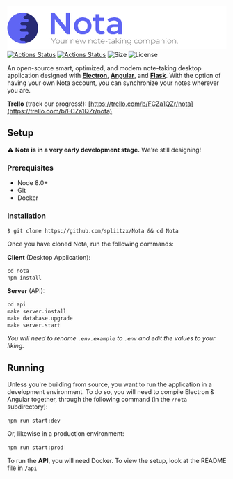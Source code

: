 ![Nota Logo](https://raw.githubusercontent.com/mtchdev/Nota/master/nota/src/assets/logo/nota_banner.png)
[![Actions Status](https://github.com/mtchdev/nota/workflows/Client%20(Node%20CI)/badge.svg)](https://github.com/mtchdev/nota/actions)
[![Actions Status](https://github.com/mtchdev/nota/workflows/API/badge.svg)](https://github.com/mtchdev/nota/actions)
![Size](https://img.shields.io/github/repo-size/mtchdev/nota)
![License](https://img.shields.io/github/license/mtchdev/nota)

An open-source smart, optimized, and modern note-taking desktop application designed with **[Electron](https://github.com/atom/electron)**, **[Angular](https://github.com/angular/angular)**, and **[Flask](https://palletsprojects.com/p/flask/)**. With the option of having your own Nota account, you can synchronize your notes wherever you are.

**Trello** (track our progress!): [https://trello.com/b/FCZa1QZr/nota](https://trello.com/b/FCZa1QZr/nota)

## Setup
⚠️ **Nota is in a very early development stage.** We're still designing!  

### Prerequisites
* Node 8.0+
* Git
* Docker

### Installation
```
$ git clone https://github.com/spliitzx/Nota && cd Nota
```
Once you have cloned Nota, run the following commands:

**Client** (Desktop Application):
```
cd nota
npm install
```

**Server** (API):
```
cd api
make server.install
make database.upgrade
make server.start
```

*You will need to rename `.env.example` to `.env` and edit the values to your liking.*

## Running

Unless you're building from source, you want to run the application in a development environment. To do so, you will need to compile Electron &amp; Angular together, through the following command (in the `/nota` subdirectory):  

`npm run start:dev`

Or, likewise in a production environment:  

`npm run start:prod`  

To run the **API**, you will need Docker. To view the setup, look at the README file in `/api`

